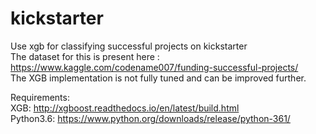 # kickstarter


Use xgb for classifying successful projects on kickstarter <br />
The dataset for this is present here : https://www.kaggle.com/codename007/funding-successful-projects/ <br/>
The XGB implementation is not fully tuned and can be improved further. <br/>

Requirements: <br/>
XGB: http://xgboost.readthedocs.io/en/latest/build.html <br />
Python3.6: https://www.python.org/downloads/release/python-361/

